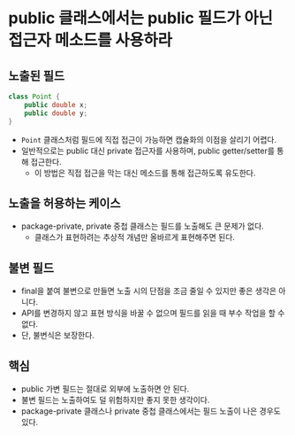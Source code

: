 # public 클래스에서는 public 필드가 아닌 접근자 메소드를 사용하라

## 노출된 필드

```java
class Point {
    public double x;
    public double y;
}
```

- `Point` 클래스처럼 필드에 직접 접근이 가능하면 캡슐화의 이점을 살리기 어렵다.
- 일반적으로는 public 대신 private 접근자를 사용하며, public getter/setter를 통해 접근한다.
    - 이 방법은 직접 접근을 막는 대신 메소드를 통해 접근하도록 유도한다.

## 노출을 허용하는 케이스

- package-private, private 중첩 클래스는 필드를 노출해도 큰 문제가 없다.
    - 클래스가 표현하려는 추상적 개념만 올바르게 표현해주면 된다.

## 불변 필드

- final을 붙여 불변으로 만들면 노출 시의 단점을 조금 줄일 수 있지만 좋은 생각은 아니다.
- API를 변경하지 않고 표현 방식을 바꿀 수 없으며 필드를 읽을 때 부수 작업을 할 수 없다.
- 단, 불변식은 보장한다.

## 핵심

- public 가변 필드는 절대로 외부에 노출하면 안 된다.
- 불변 필드는 노출하여도 덜 위험하지만 좋지 못한 생각이다.
- package-private 클래스나 private 중첩 클래스에서는 필드 노출이 나은 경우도 있다.
